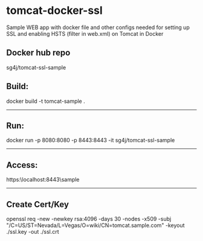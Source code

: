 # tomcat-docker-ssl
Sample WEB app with docker file and other configs needed for setting up SSL and enabling HSTS (filter in web.xml) on Tomcat in Docker

## Docker hub repo
sg4j/tomcat-ssl-sample

## Build: 
docker build -t tomcat-sample .
****************************************************

## Run:
 docker run -p 8080:8080 -p 8443:8443 -it sg4j/tomcat-ssl-sample
****************************************************

## Access:
https:\\localhost:8443\sample
****************************************************

## Create Cert/Key
openssl req -new -newkey rsa:4096 -days 30 -nodes -x509 -subj \
    "/C=US/ST=Nevada/L=Vegas/O=wiki/CN=tomcat.sample.com" -keyout \
    ./ssl.key -out ./ssl.crt
